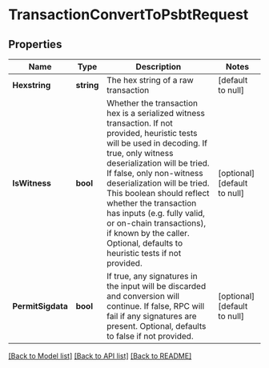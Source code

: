 # TransactionConvertToPsbtRequest

## Properties
Name | Type | Description | Notes
------------ | ------------- | ------------- | -------------
**Hexstring** | **string** | The hex string of a raw transaction | [default to null]
**IsWitness** | **bool** | Whether the transaction hex is a serialized witness transaction. If not provided, heuristic tests will be used in decoding. If true, only witness deserialization will be tried. If false, only non-witness deserialization will be tried. This boolean should reflect whether the transaction has inputs (e.g. fully valid, or on-chain transactions), if known by the caller. Optional, defaults to heuristic tests if not provided. | [optional] [default to null]
**PermitSigdata** | **bool** | If true, any signatures in the input will be discarded and conversion will continue. If false, RPC will fail if any signatures are present. Optional, defaults to false if not provided. | [optional] [default to null]

[[Back to Model list]](../README.md#documentation-for-models) [[Back to API list]](../README.md#documentation-for-api-endpoints) [[Back to README]](../README.md)

